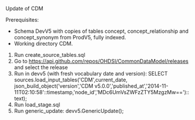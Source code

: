 Update of CDM

Prerequisites:
- Schema DevV5 with copies of tables concept, concept_relationship and concept_synonym from ProdV5, fully indexed.
- Working directory CDM.

1. Run create_source_tables.sql
2. Go to https://api.github.com/repos/OHDSI/CommonDataModel/releases and select the release
3. Run in devv5 (with fresh vocabulary date and version): SELECT sources.load_input_tables('CDM',current_date, json_build_object('version','CDM v5.0.0','published_at','2014-11-11T02:10:58'::timestamp,'node_id','MDc6UmVsZWFzZTY5MzgzMw==')::text);
4. Run load_stage.sql
5. Run generic_update: devv5.GenericUpdate();